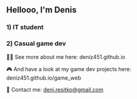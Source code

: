 ## Hellooo, I'm Denis

### 1) IT student 
### 2) Casual game dev


🧑‍💻 See more about me here: deniz451.github.io

🎮 And have a look at my game dev projects here: deniz451.github.io/game_web


📩 Contact me: deni.resitko@gmail.com
